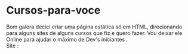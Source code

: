 # Cursos-para-voce
Bom galera decici criar uma página estática só em HTML, direcionando para alguns sites de alguns cursos que fiz e quero fazer. Vou deixar ele Online para ajudar o máximo de Dev's iniciantes . <br>
Site : 
